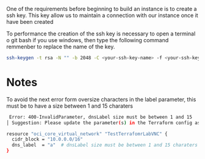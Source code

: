 One of the requirements before beginning to build an instance is to create a ssh key. This key allow us to maintain a connection with our instance once it have been created

To performance the creation of the ssh key is necessary to open a terminal o git bash if you use windows, then type the following command
remmenber to replace the name of the key.

```sh
ssh-keygen -t rsa -N "" -b 2048 -C <your-ssh-key-name> -f <your-ssh-key-name>
```

# Notes

To avoid the next error form oversize characters in the label parameter, this must be to have a size between 1 and 15 charaters

```sh 
 Error: 400-InvalidParameter, dnsLabel size must be between 1 and 15
│ Suggestion: Please update the parameter(s) in the Terraform config as per error message dnsLabel size must be between 1 and 15
```

```sh
resource "oci_core_virtual_network" "TestTerrafomrLabVNC" {
  cidr_block = "10.0.0.0/16"
  dns_label  = "a"  # dnsLabel size must be between 1 and 15 charaters
}
```